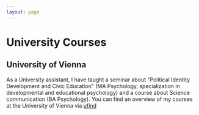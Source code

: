 ```yaml
---
layout: page
---
```


# University Courses
## University of Vienna
As a University assistant, I have taught a seminar about "Political Identity Development and Civic Education" (MA Psychology, specialization in developmental and educational psychology) and a course about Science communication (BA Psychology). You can find an overview of my courses at the University of Vienna via [ufind](https://ufind.univie.ac.at/de/person.html?id=59689)



